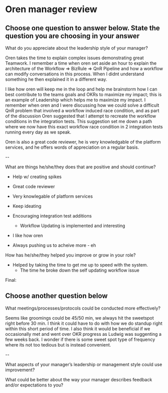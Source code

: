# Oren manager review

## Choose one question to answer below. State the question you are choosing in your answer

What do you appreciate about the leadership style of your manager?

Oren takes the time to explain complex issues demonstrating great Teamwork. I remember a time when oren set aside an hour to explain the architecture of the Workflow => BizRule => QnR Pipeline and how a workflow can modify conversations in this process. When I didnt understand something he then explained it in a different way.

I like how oren will keep me in the loop and help me brainstorm how I can best contribute to the teams goals and OKRs to maximize my impact; this is an example of Leadership which helps me to maximize my impact. I remember when oren and I were discussing how we could solve a difficult QnR problem that involved a workflow induced race condition, and as part of the discussion Oren suggested that I attempt to recreate the workflow conditions in the integration tests. This suggestion set me down a path where we now have this exact workflow race condition in 2 integration tests running every day as we speak.

Oren is also a great code reviewer, he is very knowledgable of the platform services, and he offers words of appreciation on a regular basis.

--

What are things he/she/they does that are positive and should continue?

* Help w/ creating spikes
* Great code reviewer
* Very knowlegable of platform services
* Keep ideating
* Encouraging integration test additions
  * Workflow Updating is implemented and interesting
* I like how oren 


* Always pushing us to acheive more - eh

How has he/she/they helped you improve or grow in your role?

* Helped by taking the time to get me up to speed with the system.
  * The time he broke down the self updating workflow issue

Final:



## Choose another question below

What meetings/processes/protocols could be conducted more effectively?

Seems like groomings could be 45/50 min, we always hit the sweetspot right before 30 min. I think it could have to do with how we do standup right within this short period of time. 
I also think it would be beneficial if we occasionally met and went over OKR progress as Ludwig was suggenting a few weeks back. I wonder if there is some sweet spot type of frequency where its not too tedious but is instead convenient.

 --

What aspects of your manager’s leadership or management style could use improvement?

What could be better about the way your manager describes feedback and/or expectations to you?
